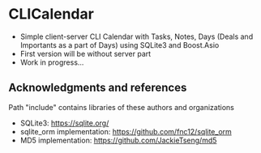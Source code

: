 # CLICalendar
* Simple client-server CLI Calendar with Tasks, Notes, Days (Deals and Importants as a part of Days) using SQLite3 and Boost.Asio
* First version will be without server part
* Work in progress...

## Acknowledgments and references
Path "include" contains libraries of these authors and organizations

* SQLite3:                   https://sqlite.org/
* sqlite_orm implementation: https://github.com/fnc12/sqlite_orm
* MD5        implementation: https://github.com/JackieTseng/md5